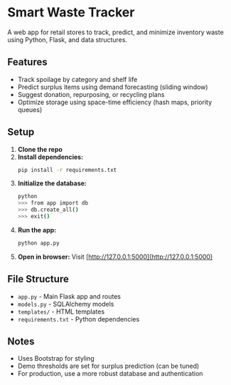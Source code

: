 # Smart Waste Tracker

A web app for retail stores to track, predict, and minimize inventory waste using Python, Flask, and data structures.

## Features
- Track spoilage by category and shelf life
- Predict surplus items using demand forecasting (sliding window)
- Suggest donation, repurposing, or recycling plans
- Optimize storage using space-time efficiency (hash maps, priority queues)

## Setup
1. **Clone the repo**
2. **Install dependencies:**
   ```bash
   pip install -r requirements.txt
   ```
3. **Initialize the database:**
   ```bash
   python
   >>> from app import db
   >>> db.create_all()
   >>> exit()
   ```
4. **Run the app:**
   ```bash
   python app.py
   ```
5. **Open in browser:**
   Visit [http://127.0.0.1:5000](http://127.0.0.1:5000)

## File Structure
- `app.py` - Main Flask app and routes
- `models.py` - SQLAlchemy models
- `templates/` - HTML templates
- `requirements.txt` - Python dependencies

## Notes
- Uses Bootstrap for styling
- Demo thresholds are set for surplus prediction (can be tuned)
- For production, use a more robust database and authentication 